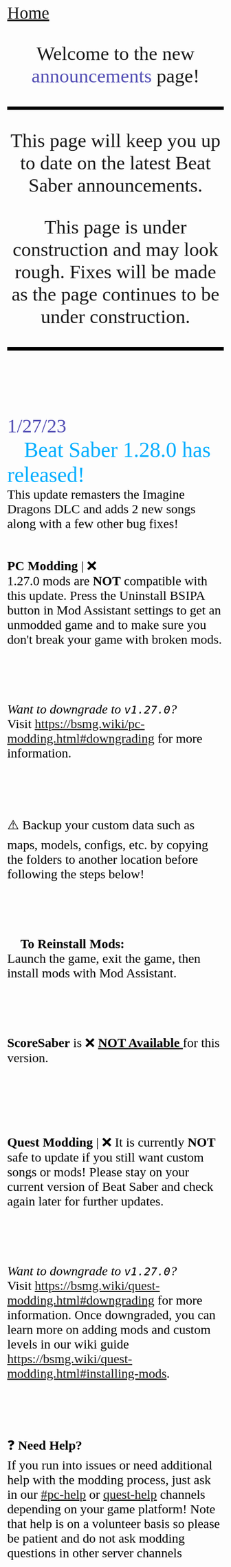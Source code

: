 <style>
    teko { font-family: teko; }
</style>

<a style="font-family: teko; font-size: 40px;" href="https://cgray1234.github.io">Home</a>

<style>
    div#date { font-family: teko; font-size: 45px; color: #5450b5; padding-bottom: 0px }

    div#title { font-family: teko; font-size: 50px; color: #00aeff; padding-top: 0px }

    div#info { font-family: teko; font-size: 30px; color: #000000; padding-top: 0px }

    hr#thicc-line { border-top: 7px solid #000000 }

    hr#thinn-line { border-top: 2px solid #000000 }
</style>

<div style="font-family: teko; font-size:45px; text-align:center; ">

<p>
Welcome to the new
<span style="color:#5450b5">announcements</span>
page!
</p>

<hr id="thicc-line">

This page will keep you up to date on the latest Beat Saber announcements.

This page is under construction and may look rough. Fixes will be made as the page continues to be under construction.

<hr id="thicc-line">

<br>
<br>

</div>


<div style="font-size:35px">

<div id="date">1/27/23</div>
<div id="title">🎊Beat Saber 1.28.0 has released!🎊</div>
<div id="info">This update remasters the Imagine Dragons DLC and adds 2 new songs along with a few other bug fixes!

<br>
<br>

<b>PC Modding</b> | ❌ <br>
1.27.0 mods are <b>NOT</b> compatible with this update. Press the Uninstall BSIPA button in Mod Assistant settings to get an unmodded game and to make sure you don't break your game with broken mods.

<br>
<br>

<i>Want to downgrade to <code>v1.27.0</code>?</i> <br>
Visit https://bsmg.wiki/pc-modding.html#downgrading for more information.

<br>
<br>

⚠️ Backup your custom data such as maps, models, configs, etc. by copying the folders to another location before following the steps below!

<br>
<br>

🔹 <b>To Reinstall Mods:</b> <br>
Launch the game, exit the game, then install mods with Mod Assistant.

<br>
<br>

<b>ScoreSaber</b> is ❌ <u>
<b>NOT Available</b>
</u> for this version. 

<br>
<br>
<br>

<b>Quest Modding</b> | ❌
It is currently **NOT** safe to update if you still want custom songs or mods! Please stay on your current version of Beat Saber and check again later for further updates.

<br>
<br>

<i>Want to downgrade to <code>v1.27.0</code>?</i> <br>
Visit https://bsmg.wiki/quest-modding.html#downgrading for more information. Once downgraded, you can learn more on adding mods and custom levels in our wiki guide https://bsmg.wiki/quest-modding.html#installing-mods.

<br>
<br>

❓ <b>Need Help?</b> <br>
If you run into issues or need additional help with the modding process, just ask in our <a href="https://discord.com/channels/441805394323439646/442696229508612096">#pc-help</a> or <a href="https://discord.com/channels/441805394323439646/599740612752703490">quest-help</a> channels depending on your game platform! Note that help is on a volunteer basis so please be patient and do not ask modding questions in other server channels